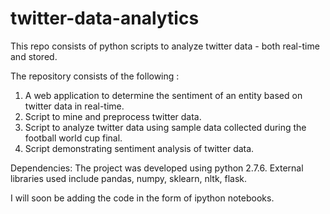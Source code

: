 twitter-data-analytics
======================

This repo consists of python scripts to analyze twitter data - both real-time and stored.

The repository consists of the following : 
1. A web application to determine the sentiment of an entity based on twitter data in real-time.
2. Script to mine and preprocess twitter data.
3. Script to analyze twitter data using sample data collected during the football world cup final.
4. Script demonstrating sentiment analysis of twitter data.


Dependencies:
The project was developed using python 2.7.6.
External libraries used include pandas, numpy, sklearn, nltk, flask.

I will soon be adding the code in the form of ipython notebooks.
